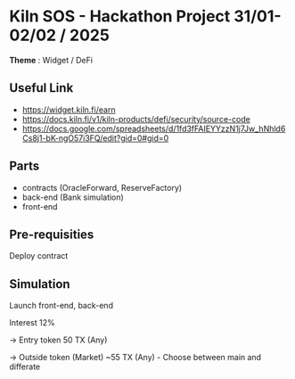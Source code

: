 # Kiln SOS - Hackathon Project 31/01-02/02 / 2025

**Theme** : Widget / DeFi

## Useful Link
- https://widget.kiln.fi/earn
- https://docs.kiln.fi/v1/kiln-products/defi/security/source-code
- https://docs.google.com/spreadsheets/d/1fd3fFAIEYYzzN1j7Jw_hNhld6Cs8j1-bK-ngO57i3FQ/edit?gid=0#gid=0


## Parts
- contracts (OracleForward, ReserveFactory)
- back-end (Bank simulation)
- front-end

## Pre-requisities
Deploy contract

## Simulation
Launch front-end, back-end

Interest
12%

-> Entry token
50 TX (Any)

-> Outside token (Market)
~55 TX (Any) - Choose between main and differate

